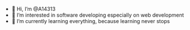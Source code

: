 - 👋 Hi, I’m @A14313
- 👀 I’m interested in software developing especially on web development
- 🌱 I’m currently learning everything, because learning never stops

<!---
A14313/A14313 is a ✨ special ✨ repository because its `README.md` (this file) appears on your GitHub profile.
You can click the Preview link to take a look at your changes.
--->
